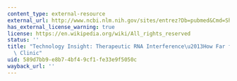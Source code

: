 ```yaml
---
content_type: external-resource
external_url: http://www.ncbi.nlm.nih.gov/sites/entrez?Db=pubmed&Cmd=ShowDetailView&TermToSearch=17611488&ordinalpos=1&itool=EntrezSystem2.PEntrez.Pubmed.Pubmed_ResultsPanel.Pubmed_RVDocSum
has_external_license_warning: true
license: https://en.wikipedia.org/wiki/All_rights_reserved
status: ''
title: "Technology Insight: Therapeutic RNA Interference\u2013How Far from the Neurology\
  \ Clinic"
uid: 589d7bb9-e8b7-4bf4-9cf1-fe33e9f5050c
wayback_url: ''
---
```

